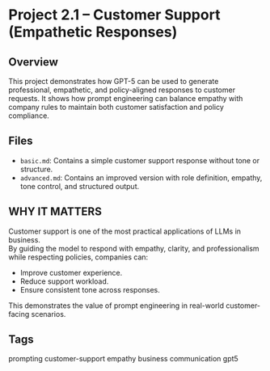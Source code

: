 # Project 2.1 – Customer Support (Empathetic Responses)

## Overview
This project demonstrates how GPT-5 can be used to generate professional, empathetic, and policy-aligned responses to customer requests. It shows how prompt engineering can balance empathy with company rules to maintain both customer satisfaction and policy compliance.

## Files
- `basic.md`: Contains a simple customer support response without tone or structure.
- `advanced.md`: Contains an improved version with role definition, empathy, tone control, and structured output.

## WHY IT MATTERS
Customer support is one of the most practical applications of LLMs in business.  
By guiding the model to respond with empathy, clarity, and professionalism while respecting policies, companies can:  
- Improve customer experience.  
- Reduce support workload.  
- Ensure consistent tone across responses.  

This demonstrates the value of prompt engineering in real-world customer-facing scenarios.

## Tags
prompting customer-support empathy business communication gpt5


